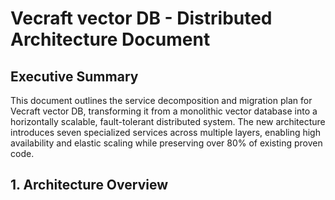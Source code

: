 # Vecraft vector DB - Distributed Architecture Document

## Executive Summary

This document outlines the service decomposition and migration plan for Vecraft vector DB, transforming it from a monolithic vector database into a horizontally scalable, fault-tolerant distributed system. The new architecture introduces seven specialized services across multiple layers, enabling high availability and elastic scaling while preserving over 80% of existing proven code.

## 1. Architecture Overview
